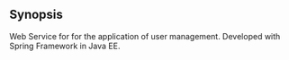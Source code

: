 ## Synopsis

Web Service for for the application of user management. Developed with Spring Framework in Java EE.
